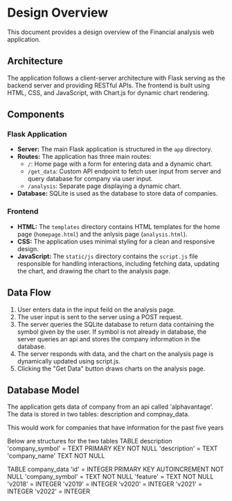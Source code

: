 # Design Overview

This document provides a design overview of the Financial analysis web application.

## Architecture

The application follows a client-server architecture with Flask serving as the backend server and providing RESTful APIs. The frontend is built using HTML, CSS, and JavaScript, with Chart.js for dynamic chart rendering.

## Components

### Flask Application

- **Server:** The main Flask application is structured in the `app` directory.
- **Routes:** The application has three main routes:
  - `/`: Home page with a form for entering data and a dynamic chart.
  - `/get_data`: Custom API endpoint to fetch user input from server and query database for company via user input.
  - `/analysis`: Separate page displaying a dynamic chart.
- **Database:** SQLite is used as the database to store data of companies.

### Frontend

- **HTML:** The `templates` directory contains HTML templates for the home page (`homepage.html`) and the anlysis page (`analysis.html`).
- **CSS:** The application uses minimal styling for a clean and responsive design.
- **JavaScript:** The `static/js` directory contains the `script.js` file responsible for handling interactions, including fetching data, updating the chart, and drawing the chart to the analysis page.

## Data Flow

1. User enters data in the input feild on the analysis page.
2. The user input is sent to the server using a POST request.
3. The server queries the SQLite database to return data containing the symbol given by the user. If symbol is not already in database, the server queries an api and stores the company information in the database.
4. The server responds with data, and the chart on the analysis page is dynamically updated using script.js.
5. Clicking the "Get Data" button draws charts on the analysis page.

## Database Model

The application gets data of company from an api called 'alphavantage'.
The data is stored in two tables: description and compnay_data.

This would work for companies that have information for the past five years

Below are structures for the two tables
TABLE description
    'company_symbol' = TEXT PRIMARY KEY NOT NULL
    'description' = TEXT
    'company_name' TEXT NOT NULL

TABLE company_data
    'id' = INTEGER PRIMARY KEY AUTOINCREMENT NOT NULL
    'company_symbol' = TEXT NOT NULL
    'feature' = TEXT NOT NULL
    'v2018' = INTEGER
    'v2019' = INTEGER
    'v2020' = INTEGER
    'v2021' = INTEGER
    'v2022' = INTEGER
